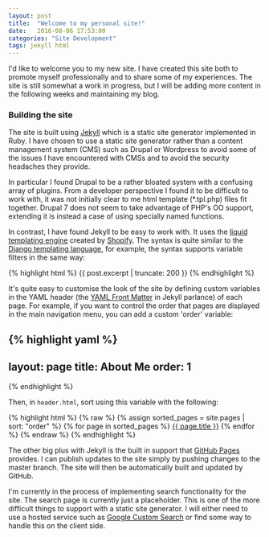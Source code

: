 ```yaml
---
layout: post
title:  "Welcome to my personal site!"
date:   2016-08-06 17:53:00
categories: "Site Development"
tags: jekyll html
---
```


I'd like to welcome you to my new site. I have created this site both to promote myself professionally and to share some of my experiences. The site is still somewhat a work in progress, but I will be adding more content in the following weeks and maintaining my blog.

### Building the site

The site is built using [Jekyll](https://jekyllrb.com/) which is a static site generator implemented in Ruby. I have chosen to use a static site generator rather than a content management system (CMS) such as Drupal or Wordpress to avoid some of the issues I have encountered with CMSs and to avoid the security headaches they provide.

In particular I found Drupal to be a rather bloated system with a confusing array of plugins. From a developer perspective I found it to be difficult to work with, it was not initially clear to me html template (*.tpl.php) files fit together. Drupal 7 does not seem to take advantage of PHP's OO support, extending it is instead a case of using specially named functions.

In contrast, I have found Jekyll to be easy to work with. It uses the [liquid templating engine](https://shopify.github.io/liquid/) created by [Shopify](https://www.shopify.co.uk/). The syntax is quite similar to the [Django templating language](https://docs.djangoproject.com/ja/1.9/ref/templates/language/), for example, the syntax supports variable filters in the same way:

{% highlight html %}
<span class="post-preview">{{ post.excerpt | truncate: 200 }}</span>
{% endhighlight %}

It's quite easy to customise the look of the site by defining custom variables in the YAML header (the [YAML Front Matter](https://jekyllrb.com/docs/frontmatter/) in Jekyll parlance) of each page. For example, if you want to control the order that pages are displayed in the main navigation menu, you can add a custom 'order' variable:

{% highlight yaml %}
---
layout: page
title: About Me
order: 1
---
{% endhighlight %}

Then, in `header.html`, sort using this variable with the following:

{% highlight html %}
{% raw %}
{% assign sorted_pages = site.pages | sort: "order" %}
{% for page in sorted_pages %}
    <a class="page-link" href="{{ page.url }}">{{ page.title }}</a>
{% endfor %}
{% endraw %}
{% endhighlight %}

The other big plus with Jekyll is the built in support that [GitHub Pages](https://pages.github.com/) provides. I can publish updates to the site simply by pushing changes to the master branch. The site will then be automatically built and updated by GitHub.

I'm currently in the process of implementing search functionality for the site. The search page is currently just a placeholder. This is one of the more difficult things to support with a static site generator. I will either need to use a hosted service such as [Google Custom Search](https://cse.google.com/cse/) or find some way to handle this on the client side.


